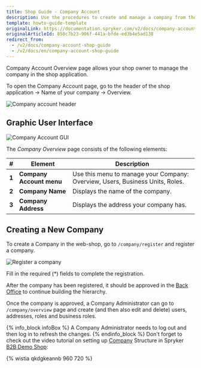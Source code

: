 ```yaml
---
title: Shop Guide - Company Account
description: Use the procedures to create and manage a company from the company account in the storefront.
template: howto-guide-template
originalLink: https://documentation.spryker.com/v2/docs/company-account-shop-guide
originalArticleId: 850c7b23-906f-441a-bfde-ed3b4e5ad138
redirect_from:
  - /v2/docs/company-account-shop-guide
  - /v2/docs/en/company-account-shop-guide
---
```




Company Account Overview page allows your shop owner to manage the company in the shop application.

To open the Company Account page, go to the header of the shop application → Name of your company → Overview.

![Company account header](https://spryker.s3.eu-central-1.amazonaws.com/docs/User+Guides/Shop+User+Guides/Company+Account/company-account-header.png) 


## Graphic User Interface

![Company Account GUI](https://spryker.s3.eu-central-1.amazonaws.com/docs/User+Guides/Shop+User+Guides/Company+Account/company-account-gui.png) 

The *Company Overview* page consists of the following elements:

| # | Element | Description |
|---|---|---|
|  **1** |  **Company Account menu** | Use this menu to manage your Company: Overview, Users, Business Units, Roles. |
|  **2** |  **Company Name** | Displays the name of the company. |
|  **3** |  **Company Address** | Displays the address your company has. |

## Creating a New Company

To create a Company in the web-shop, go to `/company/register` and register a company.

![Register a company](https://spryker.s3.eu-central-1.amazonaws.com/docs/User+Guides/Shop+User+Guides/Company+Account/register-company.png) 

Fill in the required (*) fields to complete the registration.

After the company has been registered, it should be approved in the [Back Office](/docs/scos/user/back-office-user-guides/{{page.version}}/customer/company-account/managing-companies.html#approving-and-activating-a-company) to continue building the hierarchy.

Once the company is approved, a Company Administrator can go to `/company/overview` page and create (and then also edit and delete) users, addresses, roles and business roles.

{% info_block infoBox %}
A Company Administrator needs to log out and then log in to refresh the changes.
{% endinfo_block %}
Don't forget to check out the video tutorial on setting up [Company](/docs/scos/user/features/{{page.version}}/company-account-feature-overview/company-accounts-overview.html) Structure in Spryker [B2B Demo Shop](/docs/scos/user/intro-to-spryker/b2b-suite.html):

{% wistia qkdgkeannb 960 720 %}